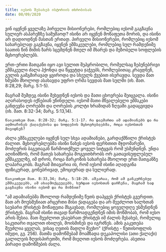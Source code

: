 ```yaml
---
title: იესოს შესახებ ისტორიის თხრობისას
date: 08/09/2020
---
```


ვინ იყვნენ ყველაზე პირველი მისიონერები, რომლებიც იესომ გაგზავნა სულიერ ასპარეზზე სამუშაოდ? ისინი არ იყვნენ მოწაფეთა შორის, და ისინი არ დადიოდნენ მასთან ერთად. პირველი მისიონერები, რომლებიც იესომ სახარებლად გაგზავნა, იყვნენ ეშმაკეულები, რომლებიც სულ რამდენიმე საათის წინ შიშის ზარს სცემდნენ მთელ იმ მხარეს და მეზობელი სოფლების მცხოვრებლებს.

ერთ-ერთი მათგანი იყო ავი სულით შეპყრობილი, რომელსაც ზებუნებრივი ეშმაკეული ძალა ჰქონდა და წყვეტდა ჯაჭვებს, რომლებითაც კრავდნენ, გულის გამგმირავად ყვიროდა და სხეულს ქვებით ისერავდა. სევდა მათ ხმებში მხოლოდ ასახავდა უფრო ღრმა სევდას მათ სულში (იხ. მათ. 8:28,29; მარკ. 5:1-5).

მაგრამ შემდეგ ისინი შეხვდნენ იესოს და მათი ცხოვრება შეიცვალა. ისინი აღარასოდეს იქნებიან უწინდელი. იესომ მათი მწვალებელი ეშმაკები განდევნა ღორებში და ღორების კოლტი ხრამიდან ზღვაში გადაცვივდა (იხ. მათ. 8:32-34; მარკ. 5:13,14).

`წაიკითხეთ მათ. 8:28-32; მარკ. 5:1-17. რა დაემართა ამ ადამიანებს და რა აღმოაჩინეს ქალაქებისა და სოფლების მცხოვრებლებმა, როცა იესოსთან მივიდნენ?`

ახლა ეშმაკეულები იყვნენ სულ სხვა ადამიანები, გარდაქმნილი ქრისტეს ძალით. მცხოვრებლებმა ისინი ნახეს იესოს ფერხთით მჯდომარენი, მოძღვრის ბაგეთაგან წარმოთქმულ ყოველ სიტყვას რომ უსმენდნენ. უნდა აღინიშნოს, რომ მათეს სახარება მოგვითხრობს ორ გათავისუფლებულ ეშმაკეულზე, იმ დროს, როცა მარკოზის სახარება მხოლოდ ერთ მათგანზე ლაპარაკობს. მაგრამ მთავარია ის, რომ იესომ ისინი აღადგინა ფიზიკურად, გონებრივად, ემოციურად და სულიერად.

`წაიკითხეთ მათ. 8:33,34; მარკ. 5:18-20. აშკარაა, რომ ამ განკურნებულ ეშმაკეულებს, ამ ახალმოქცეულებს, სურდათ იესოსთან დარჩენა, მაგრამ სად გაგზავნა ისინი იესომ და რა მიზნით?`

"ამ ადამიანებმა მხოლოდ რამდენიმე წუთს დაჰყვეს ქრისტეს გვერდით. მათ არ მოუსმენიათ არცერთი მისი ქადაგება და არ შეეძლოთ ხალხთან საუბარი ქრისტეს მოწაფეთა მსგავსად, რომლებიც ყოველდღე უსმენდნენ ქრისტეს. მაგრამ ისინი თავად წარმოადგენდნენ იმის მოწმობას, რომ იესო არის მესია. მათ შეეძლოთ ესაუბრათ ქრისტეს იმ ძალის შესახებ, რომელიც საკუთარი თვალით იხილეს, მოისმინეს და იგრძნეს. ამის გაკეთება შეუძლია ყველას, ვისაც ღვთის მადლი შეეხო" (ქრისტე - წუთისოფლის იმედი, გვ. 256). მათმა დამოწმებამ მოამზადა დეკაპოლისი (ათი ქალაქი) გალილეის ზღვისპირეთში, რომ მიეღოთ იესოს მოძღვრება. ასეთია პირადი დამოწმების ძალა.